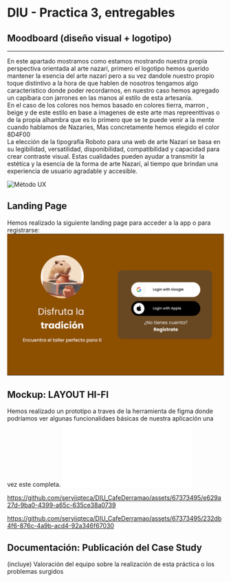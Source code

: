 # DIU - Practica 3, entregables

## Moodboard (diseño visual + logotipo)   
-----
En este apartado mostramos como estamos mostrando nuestra propia perspectiva orientada al arte nazarí, primero el logotipo hemos querido mantener la esencia del arte nazarí pero a su vez dandole nuestro propio toque distintivo a la hora de que hablen de nosotros tengamos algo caracteristico donde poder recordarnos, en nuestro caso hemos agregado un capibara con jarrones en las manos al estilo de esta artesanía.<br/>
En el caso de los colores nos hemos basado en colores tierra, marron , beige y de  este estilo en base a imagenes de este arte mas repreenttivas o de la propia alhambra que es lo primero que se te puede venir a la mente cuando hablamos de Nazaries, Mas concretamente hemos elegido el color 8D4F00<br/>
La elección de la tipografía Roboto para una web de arte Nazarí se basa en su legibilidad, versatilidad, disponibilidad, compatibilidad y capacidad para crear contraste visual. Estas cualidades pueden ayudar a transmitir la estética y la esencia de la forma de arte Nazarí, al tiempo que brindan una experiencia de usuario agradable y accesible.<br/>

![Método UX](1.DiseñoVisual/moodbard.png)


## Landing Page

Hemos realizado la siguiente landing page para acceder a la app o para registrarse:
![Método UX](2.LandingPage/LandingPage.png)

## Mockup: LAYOUT HI-FI
Hemos realizado un prototipo a traves de la herramienta de figma donde podríamos ver algunas funcionalidaes básicas de nuestra aplicación una vez este completa.
![Método UX](4.LayoutYSimulacion/Practica3_Prototipo.pdf)




https://github.com/seryiiqteca/DIU_CafeDerramao/assets/67373495/e629a27d-9ba0-4399-a65c-635ce38a0739




https://github.com/seryiiqteca/DIU_CafeDerramao/assets/67373495/232db4f6-876c-4a9b-acd4-92a346f67030




## Documentación: Publicación del Case Study


(incluye) Valoración del equipo sobre la realización de esta práctica o los problemas surgidos
 
